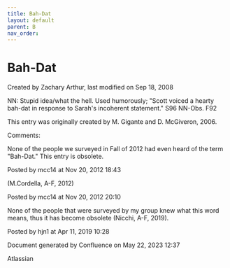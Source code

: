 ```yaml
---
title: Bah-Dat
layout: default
parent: B
nav_order:
---
```


# Bah-Dat

Created by  Zachary Arthur, last modified on Sep 18, 2008

NN: Stupid idea/what the hell. Used humorously; &quot;Scott voiced a hearty bah-dat in response to Sarah's incoherent statement.&quot; S96 NN-Obs. F92 

This entry was originally created by M. Gigante and D. McGiveron, 2006.

Comments:

None of the people we surveyed in Fall of 2012 had even heard of the term &quot;Bah-Dat.&quot; This entry is obsolete. 

Posted by mcc14 at Nov 20, 2012 18:43

(M.Cordella, A-F, 2012)

Posted by mcc14 at Nov 20, 2012 20:10

None of the people that were surveyed by my group knew what this word means, thus it has become obsolete (Nicchi, A-F, 2019). 

Posted by hjn1 at Apr 11, 2019 10:28

Document generated by Confluence on May 22, 2023 12:37

Atlassian
